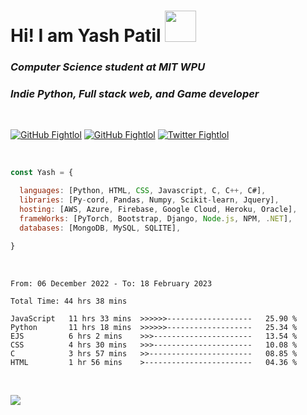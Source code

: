 # Hi! I am Yash Patil  <img src="https://media0.giphy.com/media/Y2ga690q1esYpcHPas/giphy.gif?cid=ecf05e474j950tg773tiertqmmgtzynpt7i0ewx9fac3rrm6&rid=giphy.gif&ct=s" width="50"> 

<!-- [![Typing SVG](https://readme-typing-svg.herokuapp.com?font=Fira+Code&pause=1000&width=435&lines=Python+developer;Game+developer;Full+stack+web;Human.)](https://git.io/typing-svg)-->


<!-- <img align='right' src="https://64.media.tumblr.com/2d0af9c90d1b1107313cc20bda01548a/tumblr_outwxnanpp1u79o2lo1_1280.gif" width="300">
-->

### <i>Computer Science student at <a src="https://mitwpu.edu.in">MIT WPU</a></i>

### <i>Indie Python, Full stack web, and Game developer</i> 

<br>

[![GitHub Fightlol](https://img.shields.io/github/followers/FightlolYes?style=social)](https://github.com/FightlolYes)
[![GitHub Fightlol](https://img.shields.io/github/stars/FightlolYes?style=social)](https://github.com/FightlolYes)
[![Twitter Fightlol](https://img.shields.io/twitter/url?style=social&url=https%3A%2F%2Ftwitter.com%2FFightlolYes)](https://twitter.com/FightlolYes)


<br>

```javascript
const Yash = {

  languages: [Python, HTML, CSS, Javascript, C, C++, C#],
  libraries: [Py-cord, Pandas, Numpy, Scikit-learn, Jquery],
  hosting: [AWS, Azure, Firebase, Google Cloud, Heroku, Oracle],
  frameWorks: [PyTorch, Bootstrap, Django, Node.js, NPM, .NET],
  databases: [MongoDB, MySQL, SQLITE],

}
```

<br>

<!--START_SECTION:waka-->

```text
From: 06 December 2022 - To: 18 February 2023

Total Time: 44 hrs 38 mins

JavaScript   11 hrs 33 mins  >>>>>>-------------------   25.90 %
Python       11 hrs 18 mins  >>>>>>-------------------   25.34 %
EJS          6 hrs 2 mins    >>>----------------------   13.54 %
CSS          4 hrs 30 mins   >>>----------------------   10.08 %
C            3 hrs 57 mins   >>-----------------------   08.85 %
HTML         1 hr 56 mins    >------------------------   04.36 %
```

<!--END_SECTION:waka-->

<br>

[![](https://visitcount.itsvg.in/api?id=FightlolYes&label=Profile%20Views&color=0&pretty=false)](https://visitcount.itsvg.in)
